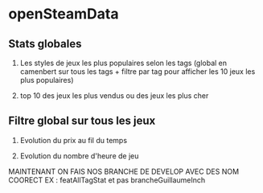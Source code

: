 # openSteamData

## Stats globales

1)  Les styles de jeux les plus populaires selon les tags (global en camenbert sur tous les tags + filtre par tag pour afficher les 10 jeux les plus populaires)

2)  top 10 des jeux les plus vendus ou des jeux les plus cher

## Filtre global sur tous les jeux

  1)  Evolution du prix au fil du temps
  
  2)  Evolution du nombre d'heure de jeu


MAINTENANT ON FAIS NOS BRANCHE DE DEVELOP AVEC DES NOM COORECT EX :
  featAllTagStat et pas brancheGuillaumeInch
